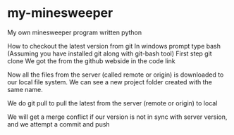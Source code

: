 # my-minesweeper
My own minesweeper program written python

How to checkout the latest version from git
In windows prompt type bash (Assuming you have installed git along with git-bash tool)
First step git clone <project URL>
We got the <project URL> from the github webside in the code link

Now all the files from the server (called remote or origin) is downloaded to our local file system. We can see a new project folder created with the same name.

We do
git pull
to pull the latest from the server (remote or origin) to local

We will get a merge conflict if our version is not in sync with server version, and we attempt a commit and push
